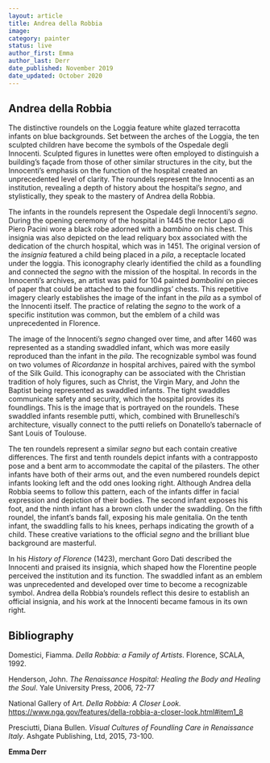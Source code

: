 ```yaml
---
layout: article
title: Andrea della Robbia
image:
category: painter
status: live
author_first: Emma
author_last: Derr
date_published: November 2019
date_updated: October 2020
---
```



## Andrea della Robbia

The distinctive roundels on the Loggia feature white glazed terracotta infants on blue backgrounds. Set between the arches of the Loggia, the ten sculpted children have become the symbols of the Ospedale degli Innocenti. Sculpted figures in lunettes were often employed to distinguish a building’s façade from those of other similar structures in the city, but the Innocenti’s emphasis on the function of the hospital created an unprecedented level of clarity. The roundels represent the Innocenti as an institution, revealing a depth of history about the hospital’s *segno*, and stylistically, they speak to the mastery of Andrea della Robbia.

<!-- more -->

The infants in the roundels represent the Ospedale degli Innocenti’s *segno*. During the opening ceremony of the hospital in 1445 the rector Lapo di Piero Pacini wore a black robe adorned with a *bambino* on his chest. This insignia was also depicted on the lead reliquary box associated with the dedication of the church hospital, which was in 1451. The original version of the *insignia* featured a child being placed in a *pila*, a receptacle located under the loggia. This iconography clearly identified the child as a foundling and connected the *segno* with the mission of the hospital. In records in the Innocenti’s archives, an artist was paid for 104 painted *bambolini* on pieces of paper that could be attached to the foundlings’ chests. This repetitive imagery clearly establishes the image of the infant in the *pila* as a symbol of the Innocenti itself. The practice of relating the *segno* to the work of a specific institution was common, but the emblem of a child was unprecedented in Florence.

The image of the Innocenti’s *segno* changed over time, and after 1460 was represented as a standing swaddled infant, which was more easily reproduced than the infant in the *pila*. The recognizable symbol was found on two volumes of *Ricordanze* in hospital archives, paired with the symbol of the Silk Guild.  This iconography can be associated with the Christian tradition of holy figures, such as Christ, the Virgin Mary, and John the Baptist being represented as swaddled infants. The tight swaddles communicate safety and security, which the hospital provides its foundlings. This is the image that is portrayed on the roundels. These swaddled infants resemble putti, which, combined with Brunelleschi’s architecture, visually connect to the putti reliefs on Donatello’s tabernacle of Sant Louis of Toulouse.

The ten roundels represent a similar *segno* but each contain creative differences. The first and tenth roundels depict infants with a contrapposto pose and a bent arm to accommodate the capital of the pilasters. The other infants have both of their arms out, and the even numbered roundels depict infants looking left and the odd ones looking right. Although Andrea della Robbia seems to follow this pattern, each of the infants differ in facial expression and depiction of their bodies. The second infant exposes his foot, and the ninth infant has a brown cloth under the swaddling. On the fifth roundel, the infant’s bands fall, exposing his male genitalia. On the tenth infant, the swaddling falls to his knees, perhaps indicating the growth of a child. These creative variations to the official *segno* and the brilliant blue background are masterful.

In his *History of Florence* (1423), merchant Goro Dati described the Innocenti and praised its insignia, which shaped how the Florentine people perceived the institution and its function. The swaddled infant as an emblem was unprecedented and developed over time to become a recognizable symbol. Andrea della Robbia’s roundels reflect this desire to establish an official insignia, and his work at the Innocenti became famous in its own right.

## Bibliography

Domestici, Fiamma. *Della Robbia: a Family of Artists*. Florence, SCALA, 1992.

Henderson, John. *The Renaissance Hospital: Healing the Body and Healing the Soul*. Yale University Press, 2006, 72-77

National Gallery of Art. *Della Robbia: A Closer Look.* https://www.nga.gov/features/della-robbia-a-closer-look.html#item1_8

Presciutti, Diana Bullen. *Visual Cultures of Foundling Care in Renaissance Italy*. Ashgate Publishing, Ltd, 2015, 73-100.  

__Emma Derr__
